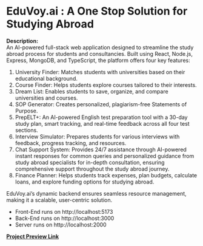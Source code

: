 <h1>EduVoy.ai : A One Stop Solution for Studying Abroad</h1>

<b>Description:</b>
<br />
An AI-powered full-stack web application designed to streamline the study abroad process for students and consultancies. Built using React, Node.js, Express, MongoDB, and TypeScript, the platform offers four key features:

1. University Finder: Matches students with universities based on their educational background.
2. Course Finder: Helps students explore courses tailored to their interests.
3. Dream List: Enables students to save, organize, and compare universities and courses.
4. SOP Generator: Creates personalized, plagiarism-free Statements of Purpose.
5. PrepELT+: An AI-powered English test preparation tool with a 30-day study plan, smart tracking, and real-time feedback across all four test sections. 
6. Interview Simulator: Prepares students for various interviews with feedback, progress tracking, and resources. 
7. Chat Support System: Provides 24/7 assistance through AI-powered instant responses for common queries and personalized guidance from study abroad specialists for in-depth consultation, ensuring comprehensive support throughout the study abroad journey.
8. Finance Planner: Helps students track expenses, plan budgets, calculate loans, and explore funding options for studying abroad. 

EduVoy.ai’s dynamic backend ensures seamless resource management, making it a scalable, user-centric solution.

- Front-End runs on http://localhost:5173
- Back-End runs on http://localhost:3000
- Server runs on http://localhost:2000

<b>[Project Preview Link](https://drive.google.com/file/d/12rNQ75SbCHvxUumckpRfRzHtYzRAJxsJ/view?usp=sharing)</b>
